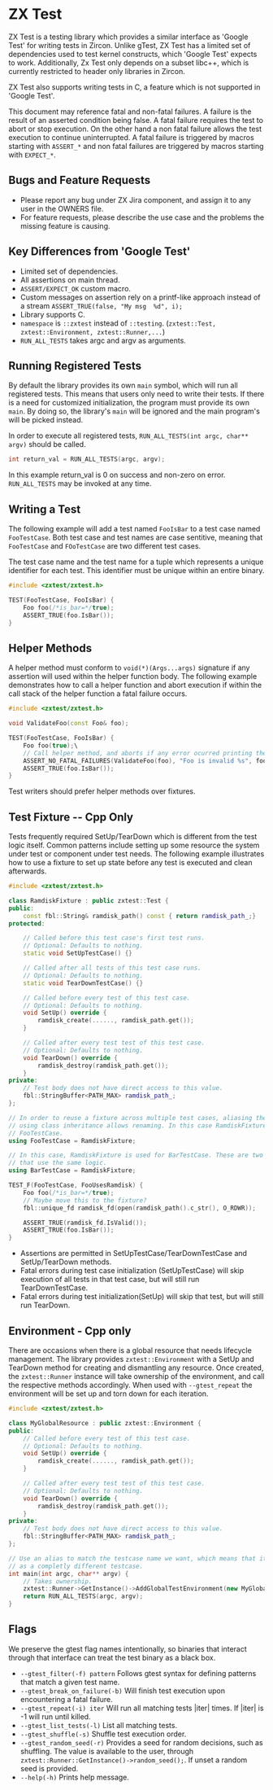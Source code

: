 # ZX Test

ZX Test is a testing library which provides a similar interface as 'Google Test' for writing tests in Zircon.
Unlike gTest, ZX Test has a limited set of dependencies used to test kernel constructs, which 'Google Test' expects to work.
Additionally, Zx Test only depends on a subset libc++, which is currently restricted to header only libraries in Zircon.

ZX Test also supports writing tests in C, a feature which is not supported in 'Google Test'.

This document may reference fatal and non-fatal failures. A failure is the result of an asserted condition being false.
A fatal failure requires the test to abort or stop execution. On the other hand a non fatal failure allows the test execution to continue uninterrupted.
A fatal failure is triggered by macros starting with ``ASSERT_*`` and non fatal failures are triggered by macros starting with ``EXPECT_*``.

## Bugs and Feature Requests
* Please report any bug under ZX Jira component, and assign it to any user in the OWNERS file.
* For feature requests, please describe the use case and the problems the missing feature is causing.


## Key Differences from 'Google Test'

* Limited set of dependencies.
* All assertions on main thread.
* ``ASSERT/EXPECT_OK`` custom macro.
* Custom messages on assertion rely on a printf-like approach instead of a stream ``ASSERT_TRUE(false, "My msg  %d", i);``
* Library supports C.
* `namespace` is `::zxtest` instead of `::testing`. (``zxtest::Test, zxtest::Environment, zxtest::Runner,...``)
* ``RUN_ALL_TESTS`` takes argc and argv as arguments.

## Running Registered Tests
By default the library provides its own ``main`` symbol, which will run all registered tests. This means that users only need to write their tests.
If there is a need for customized initialization, the program must provide its own ``main``.
By doing so, the library's ``main`` will be ignored and the main program's will be picked instead.

In order to execute all registered tests, ``RUN_ALL_TESTS(int argc, char** argv)`` should be called.

```cpp
int return_val = RUN_ALL_TESTS(argc, argv);
```
In this example return_val is 0 on success and non-zero on error. ``RUN_ALL_TESTS`` may be invoked at any time.

## Writing a Test
The following example will add a test named `FooIsBar` to a test case named `FooTestCase`.
Both test case and test names are case sentitive,
meaning that `FooTestCase` and `FOoTestCase` are two different test cases.

The test case name and the test name for a tuple which represents a unique identifier for each test. This identifier must be unique within an entire binary.

```cpp
#include <zxtest/zxtest.h>

TEST(FooTestCase, FooIsBar) {
    Foo foo(/*is_bar=*/true);
    ASSERT_TRUE(foo.IsBar());
}
```

## Helper Methods
A helper method must conform to ``void(*)(Args...args)`` signature if any assertion will used within the helper function body.
The following example demonstrates how to call a helper function and abort execution if within the call stack of the helper function a fatal failure occurs.

```cpp
#include <zxtest/zxtest.h>

void ValidateFoo(const Foo& foo);

TEST(FooTestCase, FooIsBar) {
    Foo foo(true);\
    // Call helper method, and aborts if any error ocurred printing the formatted message.
    ASSERT_NO_FATAL_FAILURES(ValidateFoo(foo), "Foo is invalid %s", foo.ToString().c_str());
    ASSERT_TRUE(foo.IsBar());
}
```

Test writers should prefer helper methods over fixtures.

## Test Fixture -- Cpp Only
Tests frequently required SetUp/TearDown which is different from the test logic itself. Common patterns include setting up some resource the system under test or component under test needs.
The following example illustrates how to use a fixture to set up state before any test is executed and clean afterwards.
```cpp
#include <zxtest/zxtest.h>

class RamdiskFixture : public zxtest::Test {
public:
    const fbl::String& ramdisk_path() const { return ramdisk_path_;}
protected:

    // Called before this test case's first test runs.
    // Optional: Defaults to nothing.
    static void SetUpTestCase() {}

    // Called after all tests of this test case runs.
    // Optional: Defaults to nothing.
    static void TearDownTestCase() {}

    // Called before every test of this test case.
    // Optional: Defaults to nothing.
    void SetUp() override {
        ramdisk_create(......, ramdisk_path.get());
    }

    // Called after every test test of this test case.
    // Optional: Defaults to nothing.
    void TearDown() override {
        ramdisk_destroy(ramdisk_path.get());
    }
private:
    // Test body does not have direct access to this value.
    fbl::StringBuffer<PATH_MAX> ramdisk_path_;
};

// In order to reuse a fixture across multiple test cases, aliasing the fixture or
// using class inheritance allows renaming. In this case RamdiskFixture is used for
// FooTestCase.
using FooTestCase = RamdiskFixture;

// In this case, RamdiskFixture is used for BarTestCase. These are two different test cases,
// that use the same logic.
using BarTestCase = RamdiskFixture;

TEST_F(FooTestCase, FooUsesRamdisk) {
    Foo foo(/*is_bar=*/true);
    // Maybe move this to the fixture?
    fbl::unique_fd ramdisk_fd(open(ramdisk_path().c_str(), O_RDWR));

    ASSERT_TRUE(ramdisk_fd.IsValid());
    ASSERT_TRUE(foo.IsBar());
}
```
* Assertions are permitted in SetUpTestCase/TearDownTestCase and SetUp/TearDown methods.
* Fatal errors during test case initialization (SetUpTestCase) will skip execution of all tests in that test case, but will still run TearDownTestCase.
* Fatal errors during test initialization(SetUp) will skip that test, but will still run TearDown.

## Environment - Cpp only
There are occasions when there is a global resource that needs lifecycle management. The library provides ``zxtest::Environment`` with a SetUp and TearDown method for creating
and dismantling any resource. Once created, the ``zxtest::Runner`` instance will take ownership of the environment, and call the respective methods accordingly.
When used with ``--gtest_repeat`` the environment will be set up and torn down for each iteration.

```cpp
#include <zxtest/zxtest.h>

class MyGlobalResource : public zxtest::Environment {
public:
    // Called before every test of this test case.
    // Optional: Defaults to nothing.
    void SetUp() override {
        ramdisk_create(......, ramdisk_path.get());
    }

    // Called after every test test of this test case.
    // Optional: Defaults to nothing.
    void TearDown() override {
        ramdisk_destroy(ramdisk_path.get());
    }
private:
    // Test body does not have direct access to this value.
    fbl::StringBuffer<PATH_MAX> ramdisk_path_;
};

// Use an alias to match the testcase name we want, which means that it will be treated
// as a completly different testcase.
int main(int argc, char** argv) {
    // Takes ownership.
    zxtest::Runner->GetInstance()->AddGlobalTestEnvironment(new MyGlobalResource());
    return RUN_ALL_TESTS(argc, argv);
}
```

## Flags
We preserve the gtest flag names intentionally, so binaries that interact through that interface can treat the test binary as a black box.

- ``--gtest_filter(-f) pattern`` Follows gtest syntax for defining patterns that match a given test name.
- ``--gtest_break_on_failure(-b)`` Will finish test execution upon encountering a fatal failure.
- ``--gtest_repeat(-i) iter`` Will run all matching tests |iter| times. If |iter| is -1 will run until killed.
- ``--gtest_list_tests(-l)`` List all matching tests.
- ``--gtest_shuffle(-s)`` Shuffle test execution order.
- ``--gtest_random_seed(-r)`` Provides a seed for random decisions, such as shuffling. The value is available to the user, through ``zxtest::Runner::GetInstance()->random_seed();``. If unset a random seed is provided.
- ``--help(-h)`` Prints help message.
